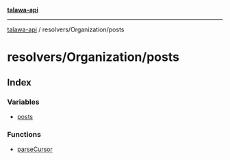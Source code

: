 [**talawa-api**](../../../README.md)

***

[talawa-api](../../../modules.md) / resolvers/Organization/posts

# resolvers/Organization/posts

## Index

### Variables

- [posts](variables/posts.md)

### Functions

- [parseCursor](functions/parseCursor.md)
